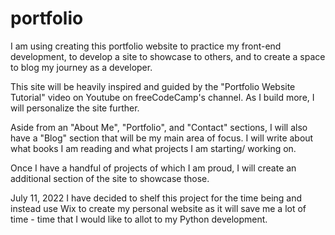 ﻿# portfolio
I am using creating this portfolio website to practice my front-end development, to develop a site to showcase to others, and to create a space to blog my journey as a developer.

This site will be heavily inspired and guided by the "Portfolio Website Tutorial" video on Youtube on freeCodeCamp's channel. As I build more, I will personalize the site further.

Aside from an "About Me", "Portfolio", and "Contact" sections, I will also have a "Blog" section that will be my main area of focus. I will write about what books I am reading and what projects I am starting/ working on.

Once I have a handful of projects of which I am proud, I will create an additional section of the site to showcase those.

July 11, 2022
I have decided to shelf this project for the time being and instead use Wix to create my personal website as it will save me a lot of time - time that I would like to allot to my Python development.
